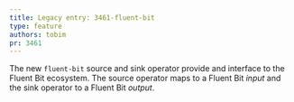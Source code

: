 ```yaml
---
title: Legacy entry: 3461-fluent-bit
type: feature
authors: tobim
pr: 3461
---
```


The new `fluent-bit` source and sink operator provide and interface to the
Fluent Bit ecosystem. The source operator maps to a Fluent Bit *input* and the
sink operator to a Fluent Bit *output*.
